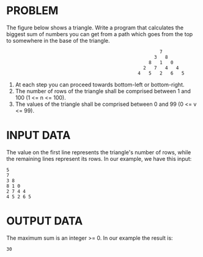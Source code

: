 # PROBLEM

The figure below shows a triangle. Write a program that calculates the biggest sum of numbers you can get from a path which goes from the top to somewhere in the base of the triangle.


                                                            7
                                                          3   8
                                                        8   1   0
                                                      2   7   4   4
                                                    4   5   2   6   5


1) At each step you can proceed towards bottom-left or bottom-right.
2) The number of rows of the triangle shall be comprised between 1 and 100 (1 <= n <= 100).
3) The values of the triangle shall be comprised between 0 and 99 (0 <= v <= 99).

# INPUT DATA

The value on the first line represents the triangle's number of rows, while the remaining lines represent its rows. In our example, we have this input: 

```
5
7
3 8
8 1 0
2 7 4 4
4 5 2 6 5
```
# OUTPUT DATA

The maximum sum is an integer >= 0. In our example the result is: 

```
30
```
